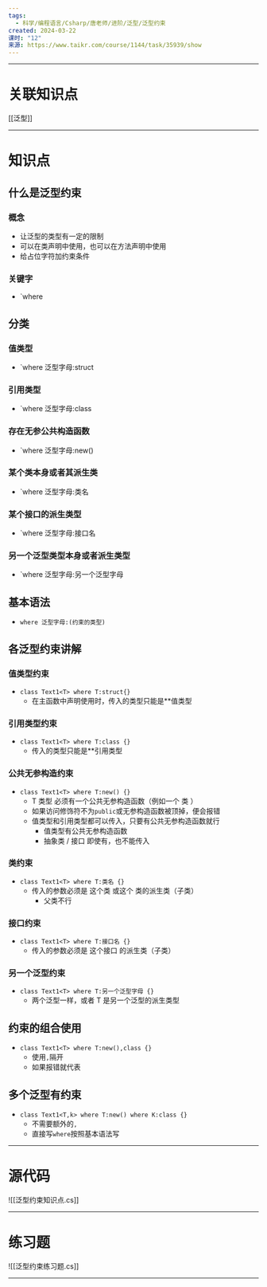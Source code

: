 ```yaml
---
tags:
  - 科学/编程语言/Csharp/唐老师/进阶/泛型/泛型约束
created: 2024-03-22
课时: "12"
来源: https://www.taikr.com/course/1144/task/35939/show
---
```


---
# 关联知识点

[[泛型]]

---
# 知识点

## 什么是泛型约束

### 概念

- 让泛型的类型有一定的限制
- 可以在类声明中使用，也可以在方法声明中使用
- 给占位字符加约束条件
### 关键字

- `where
## 分类

### 值类型

- `where 泛型字母:struct
### 引用类型

- `where 泛型字母:class
### 存在无参公共构造函数

- `where 泛型字母:new()
### 某个类本身或者其派生类

- `where 泛型字母:类名
### 某个接口的派生类型

- `where 泛型字母:接口名
### 另一个泛型类型本身或者派生类型

- `where 泛型字母:另一个泛型字母
## 基本语法

- `where 泛型字母:(约束的类型)`
## 各泛型约束讲解

### 值类型约束

- `class Text1<T> where T:struct{}`
	- 在主函数中声明使用时，传入的类型只能是**值类型
### 引用类型约束

- `class Text1<T> where T:class {}`
	- 传入的类型只能是**引用类型
### 公共无参构造约束

- `class Text1<T> where T:new() {}`
	- T 类型 必须有一个公共无参构造函数（例如一个 类 ）
	- 如果访问修饰符不为`public`或无参构造函数被顶掉，便会报错
	- 值类型和引用类型都可以传入，只要有公共无参构造函数就行
		- 值类型有公共无参构造函数
		- 抽象类 / 接口 即使有，也不能传入
### 类约束

- `class Text1<T> where T:类名 {}`
	- 传入的参数必须是 这个类 或这个 类的派生类（子类）
		- 父类不行
### 接口约束

-  `class Text1<T> where T:接口名 {}`
	- 传入的参数必须是 这个接口 的派生类（子类）
### 另一个泛型约束

-  `class Text1<T> where T:另一个泛型字母 {}`
	- 两个泛型一样，或者 T 是另一个泛型的派生类型
## 约束的组合使用

-  `class Text1<T> where T:new(),class {}`
	- 使用`,`隔开
	- 如果报错就代表
## 多个泛型有约束

-  `class Text1<T,k> where T:new() where K:class {}`
	- 不需要额外的`,`
	- 直接写`where`按照基本语法写

---
# 源代码

![[泛型约束知识点.cs]]

---
# 练习题

![[泛型约束练习题.cs]]

---
